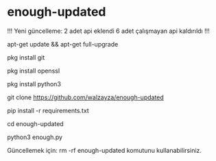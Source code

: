 # enough-updated

!!! Yeni güncelleme: 2 adet api eklendi 6 adet çalışmayan api kaldırıldı !!!

apt-get update && apt-get full-upgrade

pkg install git

pkg install openssl

pkg install python3

git clone https://github.com/walzayza/enough-updated

pip install -r requirements.txt

cd enough-updated

python3 enough.py

Güncellemek için: rm -rf enough-updated komutunu kullanabilirsiniz.
